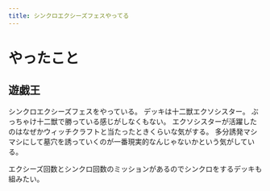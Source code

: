 ```yaml
---
title: シンクロエクシーズフェスやってる
---
```


# やったこと

## 遊戯王

シンクロエクシーズフェスをやっている。
デッキは十二獣エクソシスター。
ぶっちゃけ十二獣で勝っている感じがしなくもない。
エクソシスターが活躍したのはなぜかウィッチクラフトと当たったときくらいな気がする。
多分誘発マシマシにして墓穴を誘っていくのが一番現実的なんじゃないかという気がしている。

エクシーズ回数とシンクロ回数のミッションがあるのでシンクロをするデッキも組みたい。
